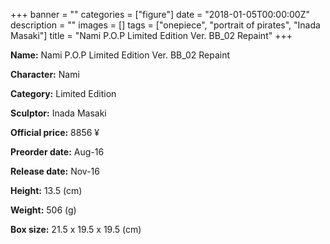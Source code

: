 +++
banner = ""
categories = ["figure"]
date = "2018-01-05T00:00:00Z"
description = ""
images = []
tags = ["onepiece", "portrait of pirates", "Inada Masaki"]
title = "Nami P.O.P Limited Edition Ver. BB_02 Repaint"
+++

**Name:** Nami P.O.P Limited Edition Ver. BB_02 Repaint

**Character:** Nami

**Category:** Limited Edition 

**Sculptor:** Inada Masaki

**Official price:** 8856 ¥

**Preorder date:** Aug-16

**Release date:** Nov-16

**Height:** 13.5 (cm)

**Weight:** 506 (g)

**Box size:** 21.5 x 19.5 x 19.5 (cm)


